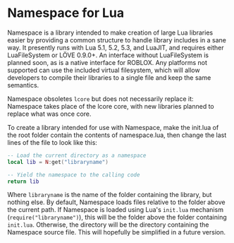 # Namespace for Lua
Namespace is a library intended to make creation of large Lua libraries easier by providing a common structure to handle library includes in a sane way. It presently runs with Lua 5.1, 5.2, 5.3, and LuaJIT, and requires either LuaFileSystem or LÖVE 0.9.0+. An interface without LuaFileSystem is planned soon, as is a native interface for ROBLOX. Any platforms not supported can use the included virtual filesystem, which will allow developers to compile their libraries to a single file and keep the same semantics.

Namespace obsoletes `lcore` but does not necessarily replace it: Namespace takes place of the lcore core, with new libraries planned to replace what was once core.

To create a library intended for use with Namespace, make the init.lua of the root folder contain the contents of namespace.lua, then change the last lines of the file to look like this:

```lua
-- Load the current directory as a namespace
local lib = N:get("libraryname")

-- Yield the namespace to the calling code
return lib
```

Where `libraryname` is the name of the folder containing the library, but nothing else. By default, Namespace loads files relative to the folder above the current path. If Namespace is loaded using Lua's `init.lua` mechanism (`require("libraryname")`), this will be the folder above the folder containing `init.lua`. Otherwise, the directory will be the directory containing the Namespace source file. This will hopefully be simplified in a future version.